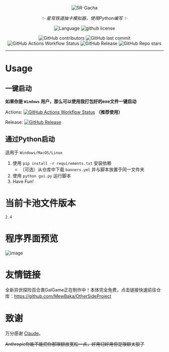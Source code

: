 <div align=center>

![SR-Gacha](https://socialify.git.ci/qiusyan-projects/SR-Gacha/image?description=1&font=Jost&forks=1&issues=1&language=1&logo=https%3A%2F%2Favatars.githubusercontent.com%2Fu%2F175322378%3Fv%3D4&name=1&owner=1&pattern=Circuit%20Board&pulls=1&stargazers=1&theme=Auto)

_✨ 星穹铁道抽卡模拟器，使用Python编写 ✨_

![Language](https://img.shields.io/badge/language-python-blue?style=flat-square)
![github license](https://img.shields.io/github/license/qiusyan-projects/SR-Gacha?style=flat-square)

![GitHub contributors](https://img.shields.io/github/contributors/qiusyan-projects/SR-Gacha?style=flat-square)
![GitHub last commit](https://img.shields.io/github/last-commit/qiusyan-projects/SR-Gacha?style=flat-square)
![GitHub Actions Workflow Status](https://img.shields.io/github/actions/workflow/status/qiusyan-projects/SR-Gacha/main.yml?style=flat-square)
![GitHub Release](https://img.shields.io/github/v/release/qiusyan-projects/SR-Gacha?style=flat-square)
![GitHub Repo stars](https://img.shields.io/github/stars/qiusyan-projects/SR-Gacha?style=flat-square)


</div>

***

# Usage

## 一键启动

**如果你是 `Windows` 用户，那么可以使用我打包好的exe文件一键启动**

Actions:  [![GitHub Actions Workflow Status](https://img.shields.io/github/actions/workflow/status/qiusyan-projects/SR-Gacha/main.yml?style=flat-square)](https://nightly.link/qiusyan-projects/SR-Gacha/workflows/main/main/gui.zip) **（推荐使用）**

Release:  [![GitHub Release](https://img.shields.io/github/v/release/qiusyan-projects/SR-Gacha?style=flat-square)](https://github.com/qiusyan-projects/SR-Gacha/releases)  

## 通过Python启动

适用于 `Windows/MacOS/Linux` 

1. 使用 `pip install -r requirements.txt` 安装依赖
    - （可选）从仓库中下载 `banners.yml` 并与脚本放置于同一文件夹
2. 使用 `python gui.py` 运行脚本
3. Have Fun!

# 当前卡池文件版本

`2.4`

# 程序界面预览

![image](https://github.com/user-attachments/assets/edd5dfb2-614f-4703-9abf-af676134b211)

# 友情链接
全新异世探险百合类GalGame正在制作中！本体完全免费，点击链接快速前往仓库：https://github.com/MewBaka/OtherSideProject

# 致谢

万分感谢 [Claude](https://claude.ai/)。

~~Anthropic你能不能把你那限额放宽松一点，好用归好用但是限额太狠了~~
